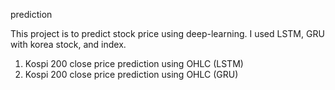 prediction

This project is to predict stock price using deep-learning.
I used LSTM, GRU with korea stock, and index.

1. Kospi 200 close price prediction using OHLC (LSTM)
2. Kospi 200 close price prediction using OHLC (GRU)
